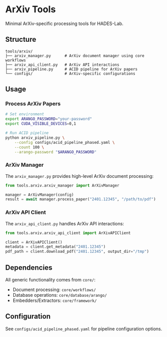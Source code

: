 # ArXiv Tools

Minimal ArXiv-specific processing tools for HADES-Lab.

## Structure

```
tools/arxiv/
├── arxiv_manager.py      # ArXiv document manager using core workflows
├── arxiv_api_client.py   # ArXiv API interactions
├── arxiv_pipeline.py     # ACID pipeline for ArXiv papers
└── configs/              # ArXiv-specific configurations
```

## Usage

### Process ArXiv Papers

```bash
# Set environment
export ARANGO_PASSWORD="your-password"
export CUDA_VISIBLE_DEVICES=0,1

# Run ACID pipeline
python arxiv_pipeline.py \
    --config configs/acid_pipeline_phased.yaml \
    --count 100 \
    --arango-password "$ARANGO_PASSWORD"
```

### ArXiv Manager

The `arxiv_manager.py` provides high-level ArXiv document processing:

```python
from tools.arxiv.arxiv_manager import ArXivManager

manager = ArXivManager(config)
result = await manager.process_paper("2401.12345", "/path/to/pdf")
```

### ArXiv API Client

The `arxiv_api_client.py` handles ArXiv API interactions:

```python
from tools.arxiv.arxiv_api_client import ArXivAPIClient

client = ArXivAPIClient()
metadata = client.get_metadata("2401.12345")
pdf_path = client.download_pdf("2401.12345", output_dir="/tmp")
```

## Dependencies

All generic functionality comes from `core/`:
- Document processing: `core/workflows/`
- Database operations: `core/database/arango/`
- Embedders/Extractors: `core/framework/`

## Configuration

See `configs/acid_pipeline_phased.yaml` for pipeline configuration options.